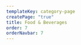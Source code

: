 ```yaml
---
templateKey: category-page
createPage: "true"
title: Food & Beverages
order: 7
orderNavbar: 7
---
```

